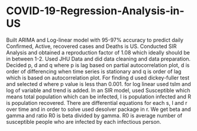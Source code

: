 # COVID-19-Regression-Analysis-in-US
Built ARIMA and Log-linear model with 95-97% accuracy to predict daily Confirmed, Active, recovered cases and Deaths is US. Conducted SIR Analysis and obtained a reproduction factor of 1.08 which ideally should be in between 1-2. Used JHU Data and did data cleaning and data preparation. Decided p, d and q where p is lag based on partial autocorrelation plot, d is order of differencing when time series is stationary and q is order of lag which is based on autocorrelation plot. For finding d used dickey-fuller test and selected d where p value is less than 0.001. for log linear used tslm and log of variable and trend is added. In an SIR model, used Susceptible which means total population which can be infected, I is population infected and R is population recovered. There are differential equations for each s, I and r over time and in order to solve used desolver package in r. We get beta and gamma and ratio R0 is beta divided by gamma. R0 is average number of susceptible people who are infected by each infectious person.
